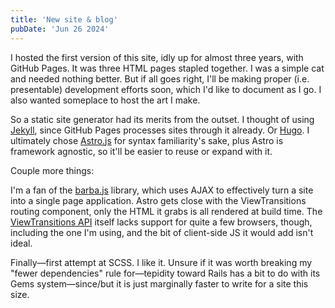 ```yaml
---
title: 'New site & blog'
pubDate: 'Jun 26 2024'
---
```


I hosted the first version of this site, idly up for almost three years, with GitHub Pages. It was three HTML pages stapled together. I was a simple cat and needed nothing better. But if all goes right, I'll be making proper (i.e. presentable) development efforts soon, which I'd like to document as I go. I also wanted someplace to host the art I make.

So a static site generator had its merits from the outset. I thought of using [Jekyll](https://jekyllrb.com/), since GitHub Pages processes sites through it already. Or [Hugo](https://gohugo.io/). I ultimately chose [Astro.js](https://astro.build/) for syntax familiarity's sake, plus Astro is framework agnostic, so it'll be easier to reuse or expand with it.

Couple more things:

I'm a fan of the [barba.js](https://barba.js.org/) library, which uses AJAX to effectively turn a site into a single page application. Astro gets close with the ViewTransitions routing component, only the HTML it grabs is all rendered at build time. The [ViewTransitions API](https://developer.mozilla.org/en-US/docs/Web/API/View_Transitions_API) itself lacks support for quite a few browsers, though, including the one I'm using, and the bit of client-side JS it would add isn't ideal.

Finally&mdash;first attempt at SCSS. I like it. Unsure if it was worth breaking my "fewer dependencies" rule for&mdash;tepidity toward Rails has a bit to do with its Gems system&mdash;since/but it is just marginally faster to write for a site this size.